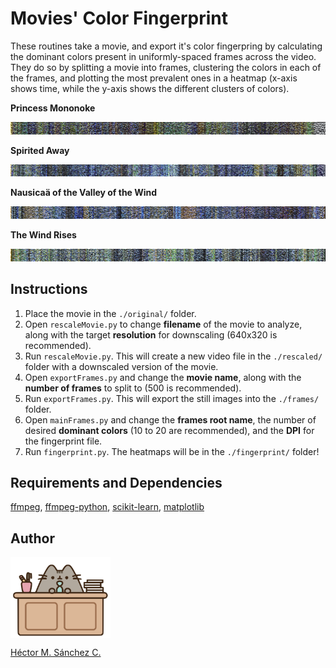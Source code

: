 #   Movies' Color Fingerprint

These routines take a movie, and export it's color fingerpring by calculating the dominant colors present in uniformly-spaced frames across the video. They do so by splitting a movie into frames, clustering the colors in each of the frames, and plotting the most prevalent ones in a heatmap (x-axis shows time, while the y-axis shows the different clusters of colors).


**Princess Mononoke**

<img src="./media/PrincessMononoke.jpg">

**Spirited Away**

<img src="./media/SpiritedAway.jpg">

**Nausicaä of the Valley of the Wind**

<img src="./media/Nausicaa.jpg">

**The Wind Rises**

<img src="./media/TheWindRises.jpg">


##  Instructions

1. Place the movie in the `./original/` folder.
2. Open `rescaleMovie.py` to change **filename** of the movie to analyze, along with the target **resolution** for downscaling (640x320 is recommended).
3. Run `rescaleMovie.py`. This will create a new video file in the `./rescaled/` folder with a downscaled version of the movie.
4. Open `exportFrames.py` and change the **movie name**, along with the **number of frames** to split to (500 is recommended).
5. Run `exportFrames.py`. This will export the still images into the  `./frames/` folder.
6. Open `mainFrames.py` and change the **frames root name**, the number of desired **dominant colors** (10 to 20 are recommended), and the **DPI** for the fingerprint file.
7. Run `fingerprint.py`. The heatmaps will be in the `./fingerprint/` folder!


##  Requirements and Dependencies

[ffmpeg](https://ffmpeg.org/), [ffmpeg-python](https://pypi.org/project/ffmpeg-python/), [scikit-learn](https://scikit-learn.org/), [matplotlib](https://matplotlib.org/)


## Author

<img src="./media/pusheen.jpg" height="130px" align="middle"><br>

[Héctor M. Sánchez C.](https://chipdelmal.github.io/)
